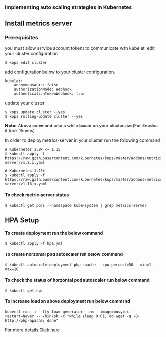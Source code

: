 ### Implementing auto scaling strategies in Kubernetes

## Install metrics server
### Prerequisites
you must allow service account tokens to communicate with kubelet, edit your cluster configuration
```console
$ kops edit cluster
```
add configuration below to your cluster configuration.
```
kubelet:
    anonymousAuth: false
    authorizationMode: Webhook
    authenticationTokenWebhook: true
```

update your cluster
```console
$ kops update cluster --yes
$ kops rolling-update cluster --yes
```
**Note:** Above command take a while based on your cluster size(For 3nodes it took 15mins)

In order to deploy metrics-server in your cluster run the following command

```console
# Kubernetes 1.8+ <= 1.15
$ kubectl apply -f https://raw.githubusercontent.com/kubernetes/kops/master/addons/metrics-server/v1.8.x.yaml

# Kubernetes 1.16+
$ kubectl apply -f https://raw.githubusercontent.com/kubernetes/kops/master/addons/metrics-server/v1.16.x.yaml
```
#### To check metric-server status
```
$ kubectl get pods --namespace kube-system | grep metrics-server
``` 
## HPA Setup
#### To create deployment run the below command
```
$ kubectl apply -f hpa.yml
```
#### To create horzontal pod autoscaler run below command
```
$ kubectl autoscale deployment php-apache --cpu-percent=50 --min=1 --max=10
```
#### To check the status of horzontal pod autoscaler run below command
```
$ kubectl get hpa
```
#### To increase load on above deployment run below command
```
kubectl run -i --tty load-generator --rm --image=busybox --restart=Never -- /bin/sh -c "while sleep 0.01; do wget -q -O- http://php-apache; done"
```
For more details [Click here](https://kubernetes.io/docs/tasks/run-application/horizontal-pod-autoscale-walkthrough/)
